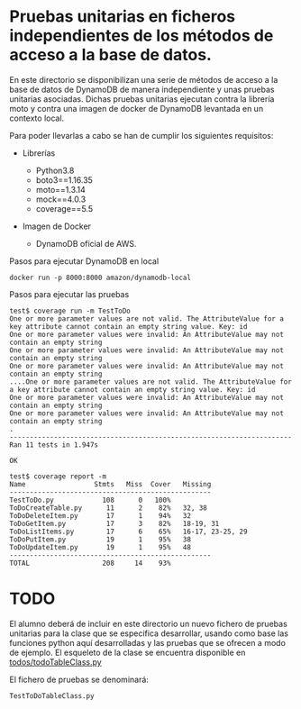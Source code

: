# Pruebas unitarias en ficheros independientes de los métodos de acceso a la base de datos.

En este directorio se disponibilizan una serie de métodos de acceso a la base de datos de DynamoDB de manera independiente y unas pruebas unitarias asociadas.
Dichas pruebas unitarias ejecutan contra la librería moto y contra una imagen de docker de DynamoDB levantada en un contexto local.

Para poder llevarlas a cabo se han de cumplir los siguientes requisitos:


* Librerías
  * Python3.8
  * boto3==1.16.35
  * moto==1.3.14
  * mock==4.0.3
  * coverage==5.5


* Imagen de Docker

  * DynamoDB oficial de AWS.



Pasos para ejecutar DynamoDB en local

```
docker run -p 8000:8000 amazon/dynamodb-local
```

Pasos para ejecutar las pruebas

```
test$ coverage run -m TestToDo
One or more parameter values are not valid. The AttributeValue for a key attribute cannot contain an empty string value. Key: id
One or more parameter values were invalid: An AttributeValue may not contain an empty string
One or more parameter values were invalid: An AttributeValue may not contain an empty string
One or more parameter values were invalid: An AttributeValue may not contain an empty string
....One or more parameter values are not valid. The AttributeValue for a key attribute cannot contain an empty string value. Key: id
One or more parameter values were invalid: An AttributeValue may not contain an empty string
One or more parameter values were invalid: An AttributeValue may not contain an empty string
.
----------------------------------------------------------------------
Ran 11 tests in 1.947s

OK

test$ coverage report -m
Name                 Stmts   Miss  Cover   Missing
--------------------------------------------------
TestToDo.py            108      0   100%
ToDoCreateTable.py      11      2    82%   32, 38
ToDoDeleteItem.py       17      1    94%   32
ToDoGetItem.py          17      3    82%   18-19, 31
ToDoListItems.py        17      6    65%   16-17, 23-25, 29
ToDoPutItem.py          19      1    95%   38
ToDoUpdateItem.py       19      1    95%   48
--------------------------------------------------
TOTAL                  208     14    93%
```

# TODO

El alumno deberá de incluir en este directorio un nuevo fichero de pruebas unitarias para la clase que se especifica desarrollar, usando como base las funciones python aquí desarrolladas y las pruebas que se ofrecen a modo de ejemplo. El esqueleto de la clase se encuentra disponible en [todos/todoTableClass.py](/todos/todoTableClass.py)

El fichero de pruebas se denominará:

```
TestToDoTableClass.py
```

